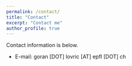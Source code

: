 ```yaml
---
permalink: /contact/
title: "Contact"
excerpt: "Contact me"
author_profile: true
---
```

Contact information is below.

* E-mail: goran [DOT] lovric [AT] epfl [DOT] ch
